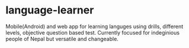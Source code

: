 # language-learner
Mobile(Android) and web app for learning languges using drills, different levels, objective question based test. Currently focused for indeginious people of Nepal but versatile and changeable.
